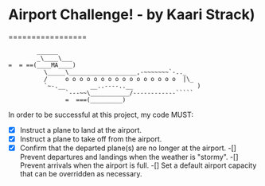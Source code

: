 # Airport Challenge! - by Kaari Strack) #
=================

```
        ______
        _\____\___
=  = ==(____MA____)
          \_____\___________________,-~~~~~~~`-.._
          /     o o o o o o o o o o o o o o o o  |\_
          `~-.__       __..----..__                  )
                `---~~\___________/------------`````
                =  ===(_________)

```

In order to be successful at this project, my code MUST:
-[x] Instruct a plane to land at the airport.
-[X] Instruct a plane to take off from the airport.
-[X] Confirm that the departed plane(s) are no longer at the airport.
-[]  Prevent departures and landings when the weather is "stormy".
-[]  Prevent arrivals when the airport is full.
-[]  Set a default airport capacity that can be overridden as necessary.

